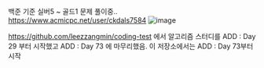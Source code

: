 백준 기준 실버5 ~ 골드1 문제 풀이중..
https://www.acmicpc.net/user/ckdals7584
![image](https://user-images.githubusercontent.com/64303390/139583189-f97c29c7-5cbb-4e43-a35d-bbfa82900e85.png)

 https://github.com/leezzangmin/coding-test 에서 알고리즘 스터디를 ADD : Day 29 부터 시작했고 ADD : Day 73 에 마무리했음. 이 저장소에서는 ADD : Day 73부터 시작
